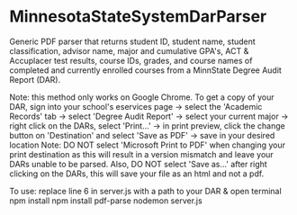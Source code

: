 # MinnesotaStateSystemDarParser
Generic PDF parser that returns student ID, student name, student classification, 
advisor name, major and cumulative GPA's, ACT & Accuplacer test results, course IDs, 
grades, and course names of completed and currently enrolled courses from a MinnState 
Degree Audit Report (DAR).

Note: this method only works on Google Chrome. To get a copy of your DAR, sign into your 
school's eservices page -> select the 'Academic Records' tab -> select 'Degree Audit 
Report' -> select your current major -> right click on the DARs, select 'Print...' -> in 
print preview, click the change button on 'Destination' and select 'Save as PDF' -> save 
in your desired location Note: DO NOT select 'Microsoft Print to PDF' when changing your 
print destination as this will result in a version mismatch and leave your DARs unable to 
be parsed. Also, DO NOT select 'Save as...' after right clicking on the DARs, this will 
save your file as an html and not a pdf.

To use: 
replace line 6 in server.js with a path to your DAR & open terminal
npm install
npm install pdf-parse
nodemon server.js
